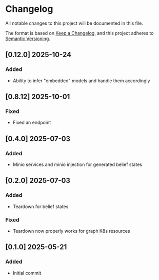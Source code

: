 # Changelog
All notable changes to this project will be documented in this file.

The format is based on [Keep a Changelog](https://keepachangelog.com/en/1.0.0/),
and this project adheres to [Semantic Versioning](https://semver.org/spec/v2.0.0.html).

## [0.12.0] 2025-10-24
### Added
- Ability to infer "embedded" models and handle them accordingly

## [0.8.12] 2025-10-01
### Fixed
- Fixed an endpoint

## [0.4.0] 2025-07-03
### Added
- Minio services and minio injection for generated belief states 

## [0.2.0] 2025-07-03
### Added
- Teardown for belief states
### Fixed
- Teardown now properly works for graph K8s resources

## [0.1.0] 2025-05-21
### Added
- Initial commit
